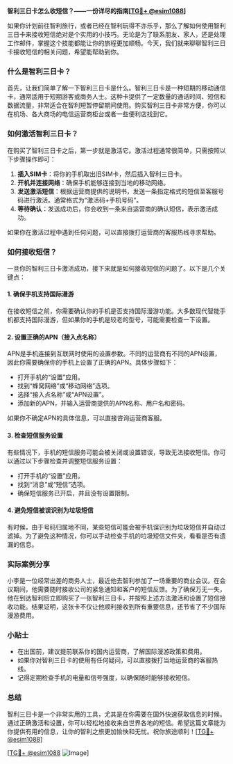 **智利三日卡怎么收短信？——一份详尽的指南[[TG💪+ @esim1088](https://t.me/s/esim1088)]**

如果你计划前往智利旅行，或者已经在智利玩得不亦乐乎，那么了解如何使用智利三日卡来接收短信绝对是个实用的小技巧。无论是为了联系朋友、家人，还是处理工作邮件，掌握这个技能都能让你的旅程更加顺畅。今天，我们就来聊聊智利三日卡接收短信的相关问题，希望能帮助到你。

### 什么是智利三日卡？

首先，让我们简单了解一下智利三日卡是什么。智利三日卡是一种短期的移动通信卡，通常适用于短期游客或商务人士。这种卡提供了一定数量的通话时间、短信和数据流量，非常适合在智利短暂停留期间使用。购买智利三日卡非常方便，你可以在机场、各大商场的电信运营商柜台或者一些便利店找到它。

### 如何激活智利三日卡？

在购买了智利三日卡之后，第一步就是激活它。激活过程通常很简单，只需按照以下步骤操作即可：

1. **插入SIM卡**：将你的手机取出旧SIM卡，然后插入智利三日卡。
2. **开机并连接网络**：确保手机能够连接到当地的移动网络。
3. **发送激活短信**：根据运营商提供的说明书，发送一条指定格式的短信至客服号码进行激活。通常格式为“激活码+手机号码”。
4. **等待确认**：发送成功后，你会收到一条来自运营商的确认短信，表示激活成功。

如果你在激活过程中遇到任何问题，可以直接拨打运营商的客服热线寻求帮助。

### 如何接收短信？

一旦你的智利三日卡激活成功，接下来就是如何接收短信的问题了。以下是几个关键点：

#### 1. 确保手机支持国际漫游

在接收短信之前，你需要确认你的手机是否支持国际漫游功能。大多数现代智能手机都支持国际漫游，但如果你的手机是较老的型号，可能需要检查一下设置。

#### 2. 设置正确的APN（接入点名称）

APN是手机连接到互联网时使用的设置参数。不同的运营商有不同的APN设置，因此你需要确保你的手机上设置了正确的APN。具体步骤如下：

- 打开手机的“设置”应用。
- 找到“蜂窝网络”或“移动网络”选项。
- 选择“接入点名称”或“APN设置”。
- 添加新的APN，并输入运营商提供的APN名称、用户名和密码。

如果你不确定APN的具体信息，可以直接咨询运营商客服。

#### 3. 检查短信服务设置

有些情况下，手机的短信服务可能会被关闭或设置错误，导致无法接收短信。你可以通过以下步骤检查并调整短信服务设置：

- 打开手机的“设置”应用。
- 找到“消息”或“短信”选项。
- 确保短信服务已开启，并且没有设置限制。

#### 4. 避免短信被误识别为垃圾短信

有时候，由于号码归属地不同，某些短信可能会被手机误识别为垃圾短信并自动过滤掉。为了避免这种情况，你可以手动检查手机的垃圾短信文件夹，看看是否有遗漏的信息。

### 实际案例分享

小李是一位经常出差的商务人士，最近他去智利参加了一场重要的商业会议。在会议期间，他需要随时接收公司的紧急通知和客户的短信反馈。为了确保万无一失，他在到达智利后立即购买了一张智利三日卡，并按照上述方法激活和设置了短信接收功能。结果证明，这张卡不仅让他顺利接收到所有重要信息，还节省了不少国际漫游费用。

### 小贴士

- 在出国前，建议提前联系你的国内运营商，了解国际漫游政策和费用。
- 如果你对智利三日卡的使用有任何疑问，可以直接拨打当地运营商的客服热线。
- 记得定期检查手机的电量和信号强度，以确保随时能够接收短信。

### 总结

智利三日卡是一个非常实用的工具，尤其是在你需要在国外快速获取信息的时候。通过正确激活和设置，你可以轻松地接收来自世界各地的短信。希望这篇文章能为你提供有用的信息，让你的智利之旅更加愉快和无忧。祝你旅途顺利！[[TG💪+ @esim1088](https://t.me/s/esim1088)]

[[TG💪+ @esim1088](https://t.me/s/esim1088) ![Image](https://i.postimg.cc/4NQfJmqS/Snipaste-2025-05-13-00-14-12.png)]